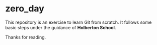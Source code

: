 # zero_day

This repository is an exercise to learn Git from scratch. It follows some basic steps under the guidance of **Holberton School**.

Thanks for reading.
